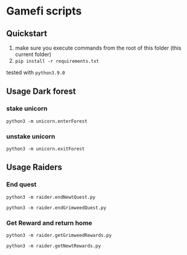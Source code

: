 # Gamefi scripts


## Quickstart

1. make sure you execute commands from the root of this folder (this current folder)
1. `pip install -r requirements.txt` 

tested with `python3.9.0` 

## Usage Dark forest

### stake unicorn

`python3 -m unicorn.enterForest`

### unstake unicorn

`python3 -m unicorn.exitForest`


## Usage Raiders

### End quest 

`python3 -m raider.endNewtQuest.py`

`python3 -m raider.endGrimweedQuest.py`


### Get Reward and return home

`python3 -m raider.getGrimweedRewards.py`

`python3 -m raider.getNewtRewards.py`